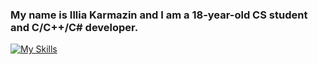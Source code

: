 ### My name is Illia Karmazin and I am a 18-year-old CS student and C/C++/C# developer.

[![My Skills](https://skillicons.dev/icons?i=c,cpp,cs,cmake,discord,github,instagram,linkedin,linux,powershell,mysql,html,css,stackoverflow,twitter,visualstudio,vscode)](https://skillicons.dev)
